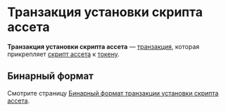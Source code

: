 # Транзакция установки скрипта ассета

**Транзакция установки скрипта ассета** — [транзакция](/ru/blockchain/transaction), которая прикрепляет [скрипт ассета](/ru/ride/script/script-types/asset-script) к [токену](/ru/blockchain/token).

## Бинарный формат

Смотрите страницу [Бинарный формат транзакции установки скрипта ассета](/ru/blockchain/binary-format/transaction-binary-format/set-asset-script-transaction-binary-format).
